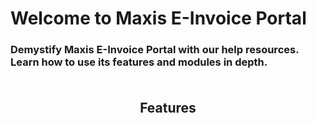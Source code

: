 # Welcome to Maxis E-Invoice Portal
### Demystify Maxis E-Invoice Portal with our help resources. Learn how to use its features and modules in depth.

<div align="center" style="margin-top: 10%;">
    <h2>Features</h2>
</div>
